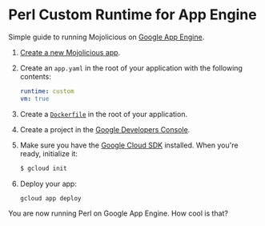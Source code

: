 # Perl Custom Runtime for App Engine

Simple guide to running Mojolicious on [Google App Engine](https://cloud.google.com/appengine).

1. [Create a new Mojolicious app](http://www.mojolicious.org/).

2. Create an `app.yaml` in the root of your application with the following contents:

    ```yaml
    runtime: custom
    vm: true
    ```

3. Create a [`Dockerfile`](Dockerfile) in the root of your application.

4. Create a project in the [Google Developers Console](https://console.developers.google.com/).

5. Make sure you have the [Google Cloud SDK](https://cloud.google.com/sdk/) installed.  When you're ready, initialize it:

    ```sh
    $ gcloud init
    ```

6. Deploy your app:

    ```sh
    gcloud app deploy
    ```

You are now running Perl on Google App Engine. How cool is that?
